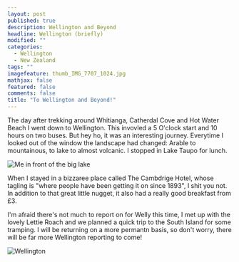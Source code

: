 ```yaml
---
layout: post
published: true
description: Wellington and Beyond
headline: Wellington (briefly)
modified: ""
categories: 
  - Wellington
  - New Zealand
tags: ""
imagefeature: thumb_IMG_7707_1024.jpg
mathjax: false
featured: false
comments: false
title: "To Wellington and Beyond!"
---
```



The day after trekking around Whitianga, Catherdal Cove and Hot Water Beach I went down to Wellington. This invovled a 5 O'clock start and 10 hours on two buses. But hey ho, it was an interesting journey. Everytime I looked out of the window the landscape had changed: Arable to mountainous, to lake to almost volcanic. I stopped in Lake Taupo for lunch.

![Me in front of the big lake]({{site.baseurl}}/images/IMG_1759.jpg)

When I stayed in a bizzaree place called The Cambdrige Hotel, whose tagling is "where people have been getting it on since 1893", I shit you not. In addition to that great little nugget, it also had a really good breakfast from £3.

I'm afraid there's not much to report on for Welly this time, I met up with the lovely Lettie Roach and we planned a quick trip to the South Island for some tramping. I will be returning on a more permantn basis, so don't worry, there will be far more Wellington reporting to come!

![Wellington]({{site.baseurl}}/images/thumb_IMG_7706_1024.jpg)
